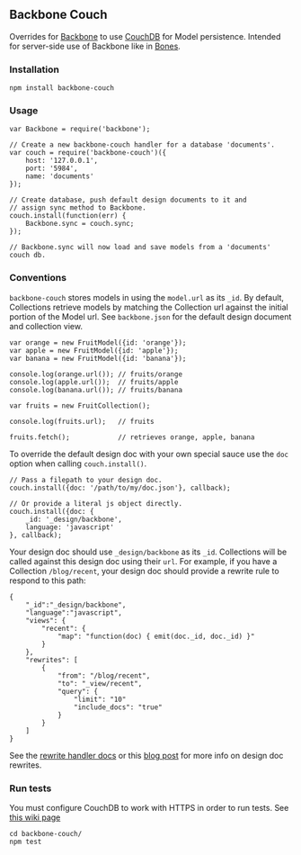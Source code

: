 Backbone Couch
--------------
Overrides for [Backbone](http://documentcloud.github.com/backbone/) to use
[CouchDB](http://couchdb.apache.org/) for Model persistence. Intended for
server-side use of Backbone like in
[Bones](https://github.com/developmentseed/bones).

### Installation

    npm install backbone-couch

### Usage

    var Backbone = require('backbone');

    // Create a new backbone-couch handler for a database 'documents'.
    var couch = require('backbone-couch')({
        host: '127.0.0.1',
        port: '5984',
        name: 'documents'
    });

    // Create database, push default design documents to it and
    // assign sync method to Backbone.
    couch.install(function(err) {
        Backbone.sync = couch.sync;
    });

    // Backbone.sync will now load and save models from a 'documents' couch db.

### Conventions

`backbone-couch` stores models in using the `model.url` as its `_id`.
By default, Collections retrieve models by matching the Collection url against
the initial portion of the Model url. See `backbone.json` for the default
design document and collection view.

    var orange = new FruitModel({id: 'orange'});
    var apple = new FruitModel({id: 'apple'});
    var banana = new FruitModel({id: 'banana'});

    console.log(orange.url()); // fruits/orange
    console.log(apple.url());  // fruits/apple
    console.log(banana.url()); // fruits/banana

    var fruits = new FruitCollection();

    console.log(fruits.url);   // fruits

    fruits.fetch();            // retrieves orange, apple, banana

To override the default design doc with your own special sauce use the `doc`
option when calling `couch.install()`.

    // Pass a filepath to your design doc.
    couch.install({doc: '/path/to/my/doc.json'}, callback);

    // Or provide a literal js object directly.
    couch.install({doc: {
        _id: '_design/backbone',
        language: 'javascript'
    }, callback);

Your design doc should use `_design/backbone` as its `_id`. Collections will be
called against this design doc using their `url`. For example, if you have a
Collection `/blog/recent`, your design doc should provide a rewrite rule to
respond to this path:

    {
        "_id":"_design/backbone",
        "language":"javascript",
        "views": {
            "recent": {
                "map": "function(doc) { emit(doc._id, doc._id) }"
            }
        },
        "rewrites": [
            {
                "from": "/blog/recent",
                "to": "_view/recent",
                "query": {
                    "limit": "10"
                    "include_docs": "true"
                }
            }
        ]
    }

See the [rewrite handler docs](http://wiki.apache.org/couchdb/Rewriting_urls)
or this [blog post](http://blog.couchbase.com/whats-new-in-apache-couchdb-0-11-part-one-nice-urls)
for more info on design doc rewrites.

### Run tests

You must configure CouchDB to work with HTTPS in order to run tests.
See [this wiki page](http://wiki.apache.org/couchdb/How_to_enable_SSL)

    cd backbone-couch/
    npm test

